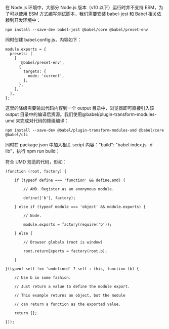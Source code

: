 在 Node.js 环境中，大部分 Node.js 版本（v10 以下）运行时并不支持 ESM，为了可以使用 ESM 方式编写测试脚本，我们需要安装 babel-jest 和 Babel 相关依赖到开发环境中：

```
npm install --save-dev babel-jest @babel/core @babel/preset-env
```

同时创建 babel.config.js，内容如下：

```
module.exports = {
  presets: [
    [
      '@babel/preset-env',
      {
        targets: {
          node: 'current',
        },
      },
    ],
  ],
};

```

这里的降级需要输出代码内容到一个 output 目录中，浏览器即可直接引入该 output 目录中的编译后资源。我们使用@babel/plugin-transform-modules-umd 来完成对代码的降级编译：

```
npm install --save-dev @babel/plugin-transform-modules-umd @babel/core @babel/cli
```

同时在 package.json 中加入相关 script 内容："build": "babel index.js -d lib"，执行 npm run build；

符合 UMD 规范的代码，形如：

```
(function (root, factory) {

    if (typeof define === 'function' && define.amd) {

        // AMD. Register as an anonymous module.

        define(['b'], factory);

    } else if (typeof module === 'object' && module.exports) {

        // Node.

        module.exports = factory(require('b'));

    } else {

        // Browser globals (root is window)

        root.returnExports = factory(root.b);

    }

}(typeof self !== 'undefined' ? self : this, function (b) {

    // Use b in some fashion.

    // Just return a value to define the module export.

    // This example returns an object, but the module

    // can return a function as the exported value.

    return {};

}));

```

